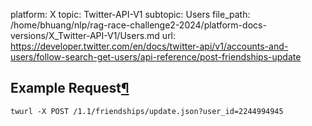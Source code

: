 platform: X
topic: Twitter-API-V1
subtopic: Users
file_path: /home/bhuang/nlp/rag-race-challenge2-2024/platform-docs-versions/X_Twitter-API-V1/Users.md
url: https://developer.twitter.com/en/docs/twitter-api/v1/accounts-and-users/follow-search-get-users/api-reference/post-friendships-update

## Example Request[¶](#example-request "Permalink to this headline")

`twurl -X POST /1.1/friendships/update.json?user_id=2244994945`